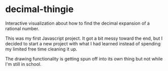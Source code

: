 # decimal-thingie
Interactive visualization about how to find the decimal expansion of a rational number.

This was my first Javascript project.  It got a bit messy toward the end, but I decided to start a new project with what I had learned instead of spending my limited free time cleaning it up.

The drawing functionality is getting spun off into its own thing but not while I'm still in school.
